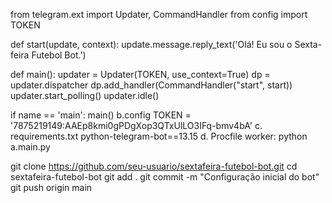 from telegram.ext import Updater, CommandHandler
from config import TOKEN

def start(update, context):
    update.message.reply_text('Olá! Eu sou o Sexta-feira Futebol Bot.')

def main():
    updater = Updater(TOKEN, use_context=True)
    dp = updater.dispatcher
    dp.add_handler(CommandHandler("start", start))
    updater.start_polling()
    updater.idle()

if name == 'main':
    main()
b.config
TOKEN = '7875219149:AAEp8kmi0gPDgXop3QTxUlLO3IFq-bmv4bA'
c. requirements.txt
python-telegram-bot==13.15
d. Procfile
worker: python a.main.py

git clone https://github.com/seu-usuario/sextafeira-futebol-bot.git
cd sextafeira-futebol-bot
git add . 
git commit -m "Configuração inicial do bot"
git push origin main
